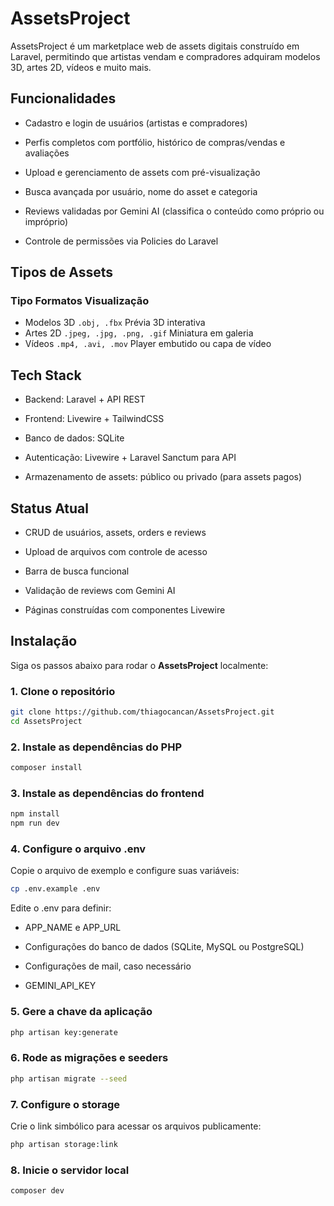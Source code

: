 # AssetsProject

AssetsProject é um marketplace web de assets digitais construído em Laravel, permitindo que artistas vendam e compradores adquiram modelos 3D, artes 2D, vídeos e muito mais.

## Funcionalidades

- Cadastro e login de usuários (artistas e compradores)

- Perfis completos com portfólio, histórico de compras/vendas e avaliações

- Upload e gerenciamento de assets com pré-visualização

- Busca avançada por usuário, nome do asset e categoria

- Reviews validadas por Gemini AI (classifica o conteúdo como próprio ou impróprio)

- Controle de permissões via Policies do Laravel

## Tipos de Assets
### Tipo	Formatos	Visualização
- Modelos 3D `.obj, .fbx`	Prévia 3D interativa
- Artes 2D	`.jpeg, .jpg, .png, .gif`	Miniatura em galeria
- Vídeos	`.mp4, .avi, .mov`	Player embutido ou capa de vídeo

## Tech Stack

- Backend: Laravel + API REST

- Frontend: Livewire + TailwindCSS

- Banco de dados: SQLite

- Autenticação: Livewire + Laravel Sanctum para API

- Armazenamento de assets: público ou privado (para assets pagos)

## Status Atual

- CRUD de usuários, assets, orders e reviews

- Upload de arquivos com controle de acesso

- Barra de busca funcional

- Validação de reviews com Gemini AI

- Páginas construídas com componentes Livewire

## Instalação

Siga os passos abaixo para rodar o **AssetsProject** localmente:

### 1. Clone o repositório

```bash
git clone https://github.com/thiagocancan/AssetsProject.git
cd AssetsProject
```

### 2. Instale as dependências do PHP

```bash
composer install
```

### 3. Instale as dependências do frontend

```bash
npm install
npm run dev
```

### 4. Configure o arquivo .env

Copie o arquivo de exemplo e configure suas variáveis:

```bash
cp .env.example .env
```

Edite o .env para definir:

- APP_NAME e APP_URL

- Configurações do banco de dados (SQLite, MySQL ou PostgreSQL)

- Configurações de mail, caso necessário

- GEMINI_API_KEY

### 5. Gere a chave da aplicação

```bash
php artisan key:generate
```

### 6. Rode as migrações e seeders

```bash
php artisan migrate --seed
```

### 7. Configure o storage

Crie o link simbólico para acessar os arquivos publicamente:

```bash
php artisan storage:link
```

### 8. Inicie o servidor local

```bash
composer dev
```

